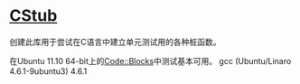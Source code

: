[CStub](https://github.com/wadefelix/CStub)
============
创建此库用于尝试在C语言中建立单元测试用的各种桩函数。

在Ubuntu 11.10 64-bit上的[Code::Blocks](http://www.codeblocks.org/)中测试基本可用。
gcc (Ubuntu/Linaro 4.6.1-9ubuntu3) 4.6.1

